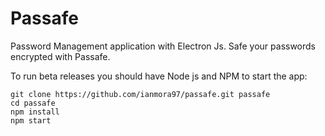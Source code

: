 # Passafe

Password Management application with Electron Js.
Safe your passwords encrypted with Passafe.


To run beta releases you should have Node js and NPM to start the app:

```
git clone https://github.com/ianmora97/passafe.git passafe
cd passafe
npm install
npm start
```
